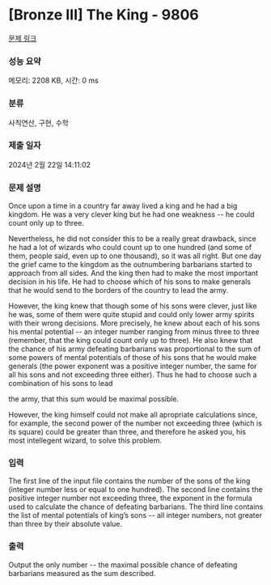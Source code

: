 # [Bronze III] The King - 9806 

[문제 링크](https://www.acmicpc.net/problem/9806) 

### 성능 요약

메모리: 2208 KB, 시간: 0 ms

### 분류

사칙연산, 구현, 수학

### 제출 일자

2024년 2월 22일 14:11:02

### 문제 설명

<p>Once upon a time in a country far away lived a king and he had a big kingdom. He was a very clever king but he had one weakness -- he could count only up to three.</p>

<p>Nevertheless, he did not consider this to be a really great drawback, since he had a lot of wizards who could count up to one hundred (and some of them, people said, even up to one thousand), so it was all right. But one day the grief came to the kingdom as the outnumbering barbarians started to approach from all sides. And the king then had to make the most important decision in his life. He had to choose which of his sons to make generals that he would send to the borders of the country to lead the army.</p>

<p>However, the king knew that though some of his sons were clever, just like he was, some of them were quite stupid and could only lower army spirits with their wrong decisions. More precisely, he knew about each of his sons his mental potential -- an integer number ranging from minus three to three (remember, that the king could count only up to three). He also knew that the chance of his army defeating barbarians was proportional to the sum of some powers of mental potentials of those of his sons that he would make generals (the power exponent was a positive integer number, the same for all his sons and not exceeding three either). Thus he had to choose such a combination of his sons to lead</p>

<p>the army, that this sum would be maximal possible.</p>

<p>However, the king himself could not make all apropriate calculations since, for example, the second power of the number not exceeding three (which is its square) could be greater than three, and therefore he asked you, his most intellegent wizard, to solve this problem.</p>

### 입력 

 <p>The first line of the input file contains the number of the sons of the king (integer number less or equal to one hundred). The second line contains the positive integer number not exceeding three, the exponent in the formula used to calculate the chance of defeating barbarians. The third line contains the list of mental potentials of king’s sons -- all integer numbers, not greater than three by their absolute value.</p>

### 출력 

 <p>Output the only number -- the maximal possible chance of defeating barbarians measured as the sum described.</p>

